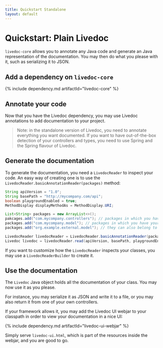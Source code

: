```yaml
---
title: Quickstart Standalone
layout: default
---
```


# Quickstart: Plain Livedoc

`livedoc-core` allows you to annotate any Java code and generate an Java representation of the documentation. You 
may then do what you please with it, such as serializing it to JSON.

## Add a dependency on `livedoc-core`

{% include dependency.md artifactId="livedoc-core" %}

## Annotate your code

Now that you have the Livedoc dependency, you may use Livedoc annotations to add documentation to your project.

> Note: in the standalone version of Livedoc, you need to annotate everything you want documented.
If you want to have out-of-the-box detection of your controllers and types, you need to use Spring and the Spring 
flavour of Livedoc.

## Generate the documentation

To generate the documentation, you need a `LivedocReader` to inspect your code. An easy way of creating one is to use
 the `LivedocReader.basicAnnotationReader(packages)` method:
 
 ```java
String apiVersion = "1.0";
String basePath = "http://mycompany.com/api";
boolean playgroundEnabled = true;
MethodDisplay displayMethodAs = MethodDisplay.URI;

List<String> packages = new ArrayList<>();
pakcages.add("com.mycompany.controllers"); // packages in which you have your spring controllers
packages.add("com.mycompany.model"); // packages in which you have your model classes
packages.add("org.example.external.model"); // they can also belong to external jars

LivedocReader livedocReader = LivedocReader.basicAnnotationReader(packages);
Livedoc livedoc = livedocReader.read(apiVersion, basePath, playgroundEnabled, displayMethodAs);
```

If you want to customize how the `LivedocReader` inspects your classes, you may use a `LivedocReaderBuilder` to 
create it.

## Use the documentation

The `Livedoc` Java object holds all the documentation of your class. You may now use it as you please.

For instance, you may serialize it as JSON and write it to a file, or you may also return it from one of your own 
controllers.

If your framework allows it, you may add the Livedoc UI webjar to your classpath in order to view your documentation 
in a nice UI:

{% include dependency.md artifactId="livedoc-ui-webjar" %}

Simply serve `livedoc-ui.html`, which is part of the resources inside the webjar, and you are good to go.

